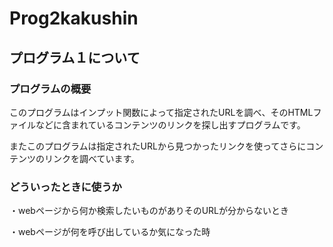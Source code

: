 # Prog2kakushin
<h2>プログラム１について</h2>
<h3>プログラムの概要</h3>
<p>このプログラムはインプット関数によって指定されたURLを調べ、そのHTMLファイルなどに含まれているコンテンツのリンクを探し出すプログラムです。</p>
<p>またこのプログラムは指定されたURLから見つかったリンクを使ってさらにコンテンツのリンクを調べています。</p>
<h3>どういったときに使うか</h3>
<p>・webページから何か検索したいものがありそのURLが分からないとき</p>
<p>・webページが何を呼び出しているか気になった時</p>
